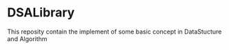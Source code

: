 # DSALibrary
This reposity contain the implement of some basic concept in DataStucture and Algorithm
